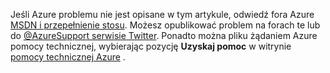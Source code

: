 Jeśli Azure problemu nie jest opisane w tym artykule, odwiedź fora Azure [MSDN i przepełnienie stosu](https://azure.microsoft.com/support/forums/). Możesz opublikować problem na forach te lub do [ @AzureSupport serwisie Twitter](https://twitter.com/AzureSupport). Ponadto można pliku żądaniem Azure pomocy technicznej, wybierając pozycję **Uzyskaj pomoc** w witrynie [pomocy technicznej Azure](https://azure.microsoft.com/support/options/) .
